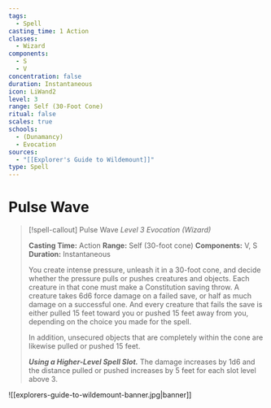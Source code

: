 ```yaml
---
tags:
  - Spell
casting_time: 1 Action
classes:
  - Wizard
components:
  - S
  - V
concentration: false
duration: Instantaneous
icon: LiWand2
level: 3
range: Self (30-Foot Cone)
ritual: false
scales: true
schools:
  - (Dunamancy)
  - Evocation
sources:
  - "[[Explorer's Guide to Wildemount]]"
type: Spell
---
```


# Pulse Wave

>[!spell-callout] Pulse Wave
>_Level 3 Evocation (Wizard)_
>
>**Casting Time:** Action
>**Range:** Self (30-foot cone)
>**Components:** V, S
>**Duration:** Instantaneous
>
>You create intense pressure, unleash it in a 30-foot cone, and decide whether the pressure pulls or pushes creatures and objects. Each creature in that cone must make a Constitution saving throw. A creature takes 6d6 force damage on a failed save, or half as much damage on a successful one. And every creature that fails the save is either pulled 15 feet toward you or pushed 15 feet away from you, depending on the choice you made for the spell.
>
>In addition, unsecured objects that are completely within the cone are likewise pulled or pushed 15 feet.
>
>**_Using a Higher-Level Spell Slot._** The damage increases by 1d6 and the distance pulled or pushed increases by 5 feet for each slot level above 3.

![[explorers-guide-to-wildemount-banner.jpg|banner]]
